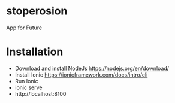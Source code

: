 # stoperosion
App for Future

# Installation
* Download and install NodeJs https://nodejs.org/en/download/
* Install Ionic https://ionicframework.com/docs/intro/cli
* Run Ionic
* ionic serve
* http://localhost:8100


